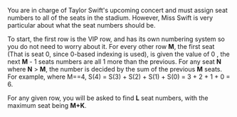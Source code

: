 You are in charge of Taylor Swift's upcoming concert and must assign seat numbers to all of the seats in the stadium. However, Miss Swift is very particular about what the seat numbers should be. 

To start, the first row is the VIP row, and has its own numbering system so you do not need to worry about it. For every other row __M__, the first seat (That is seat 0, since 0-based indexing is used), is given the value of 0 , the next __M__ - 1 seats numbers are all 1 more than the previous. For any seat __N__ where __N__ > __M__, the number is decided by the sum of the previous __M__ seats. For example, where M==4, S(4) = S(3) + S(2) + S(1) + S(0) = 3 + 2 + 1 + 0 = 6.

For any given row, you will be asked to find __L__ seat numbers, with the maximum seat being __M+K__.


